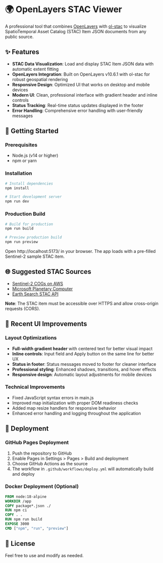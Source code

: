# 🌍 OpenLayers STAC Viewer

A professional tool that combines [OpenLayers](https://openlayers.org/) with [ol-stac](https://github.com/m-mohr/ol-stac) to visualize SpatioTemporal Asset Catalog (STAC) Item JSON documents from any public source.

## ✨ Features

- **STAC Data Visualization**: Load and display STAC Item JSON data with automatic extent fitting
- **OpenLayers Integration**: Built on OpenLayers v10.6.1 with ol-stac for robust geospatial rendering
- **Responsive Design**: Optimized UI that works on desktop and mobile devices
- **Modern UI**: Clean, professional interface with gradient header and inline controls
- **Status Tracking**: Real-time status updates displayed in the footer
- **Error Handling**: Comprehensive error handling with user-friendly messages

## 🚀 Getting Started

### Prerequisites
- Node.js (v14 or higher)
- npm or yarn

### Installation

```bash
# Install dependencies
npm install

# Start development server
npm run dev
```

### Production Build

```bash
# Build for production
npm run build

# Preview production build
npm run preview
```

Open http://localhost:5173/ in your browser. The app loads with a pre-filled Sentinel-2 sample STAC item.

## 🌐 Suggested STAC Sources

- [Sentinel-2 COGs on AWS](https://registry.opendata.aws/sentinel-2/)
- [Microsoft Planetary Computer](https://planetarycomputer.microsoft.com/catalog)
- [Earth Search STAC API](https://earth-search.aws.element84.com)

**Note**: The STAC item must be accessible over HTTPS and allow cross-origin requests (CORS).

## 🎨 Recent UI Improvements

### Layout Optimizations
- **Full-width gradient header** with centered text for better visual impact
- **Inline controls**: Input field and Apply button on the same line for better UX
- **Status in footer**: Status messages moved to footer for cleaner interface
- **Professional styling**: Enhanced shadows, transitions, and hover effects
- **Responsive design**: Automatic layout adjustments for mobile devices

### Technical Improvements
- Fixed JavaScript syntax errors in main.js
- Improved map initialization with proper DOM readiness checks
- Added map resize handlers for responsive behavior
- Enhanced error handling and logging throughout the application

## 🚀 Deployment

### GitHub Pages Deployment

1. Push the repository to GitHub
2. Enable Pages in Settings > Pages > Build and deployment
3. Choose GitHub Actions as the source
4. The workflow in `.github/workflows/deploy.yml` will automatically build and deploy

### Docker Deployment (Optional)

```dockerfile
FROM node:18-alpine
WORKDIR /app
COPY package*.json ./
RUN npm ci
COPY . .
RUN npm run build
EXPOSE 3000
CMD ["npm", "run", "preview"]
```

## 📝 License

Feel free to use and modify as needed.
